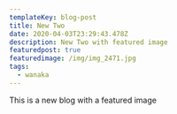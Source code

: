 ```yaml
---
templateKey: blog-post
title: New Two
date: 2020-04-03T23:29:43.478Z
description: New Two with featured image
featuredpost: true
featuredimage: /img/img_2471.jpg
tags:
  - wanaka
---
```

This is a new blog with a featured image
